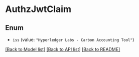 # AuthzJwtClaim

## Enum


* `iss` (value: `"Hyperledger Labs - Carbon Accounting Tool"`)


[[Back to Model list]](../README.md#documentation-for-models) [[Back to API list]](../README.md#documentation-for-api-endpoints) [[Back to README]](../README.md)


